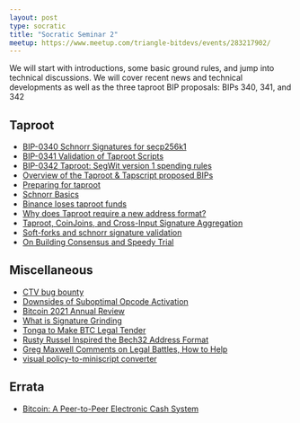 ```yaml
---
layout: post
type: socratic
title: "Socratic Seminar 2"
meetup: https://www.meetup.com/triangle-bitdevs/events/283217902/
---
```


We will start with introductions, some basic ground rules, and jump into
technical discussions. We will cover recent news and technical
developments as well as the three taproot BIP proposals: BIPs 340, 341,
and 342


## Taproot

- [BIP-0340 Schnorr Signatures for secp256k1](https://github.com/bitcoin/bips/blob/master/bip-0340.mediawiki)
- [BIP-0341 Validation of Taproot Scripts](https://github.com/bitcoin/bips/blob/master/bip-0341.mediawiki)
- [BIP-0342 Taproot: SegWit version 1 spending rules](https://github.com/bitcoin/bips/blob/master/bip-0342.mediawiki)
- [Overview of the Taproot & Tapscript proposed BIPs](https://bitcoinops.org/en/newsletters/2019/05/14/#overview-of-the-taproot--tapscript-proposed-bips)
- [Preparing for taproot](https://bitcoinops.org/en/preparing-for-taproot/)
- [Schnorr Basics](https://bitcoin-dev.blog/blog/schnorr-basics/)
- [Binance loses taproot funds](https://bitcoin.stackexchange.com/questions/111440/is-it-possible-to-convert-a-taproot-address-into-a-native-segwit-address)
- [Why does Taproot require a new address format?](https://bitcoin.stackexchange.com/questions/100301/why-does-taproot-require-a-new-address-format?rq=1)
- [Taproot, CoinJoins, and Cross-Input Signature Aggregation](https://www.reddit.com/r/Bitcoin/comments/ibcnsv/taproot_coinjoins_and_crossinput_signature/)
- [Soft-forks and schnorr signature validation](https://lists.linuxfoundation.org/pipermail/bitcoin-dev/2018-March/015838.html)
- [On Building Consensus and Speedy Trial](http://r6.ca/blog/20210615T191422Z.html)


## Miscellaneous

- [CTV bug bounty](https://twitter.com/JeremyRubin/status/1477760236115034113)
- [Downsides of Suboptimal Opcode Activation](https://bitcoin.stackexchange.com/questions/106851/what-are-the-downsides-to-enabling-potentially-suboptimal-or-unused-opcodes-in-a/106915)
- [Bitcoin 2021 Annual Review](https://blog.lopp.net/bitcoin-2021-annual-review/)
- [What is Signature Grinding](https://bitcoin.stackexchange.com/questions/111660/what-is-signature-grinding)
- [Tonga to Make BTC Legal Tender](https://www.cityam.com/bitcoin-set-to-be-legal-tender-in-tonga-by-end-of-the-year/)
- [Rusty Russel Inspired the Bech32 Address Format](https://twitter.com/base58btc/status/1482554931341107201)
- [Greg Maxwell Comments on Legal Battles, How to Help](https://www.reddit.com/r/Bitcoin/comments/s5v2tr/comment/ht4yux2/?utm_source=share&utm_medium=web2x&context=3)
- [visual policy-to-miniscript converter](https://mobile.twitter.com/stepansnigirev/status/1482767485132812288)

## Errata

- [Bitcoin: A Peer-to-Peer Electronic Cash System](https://bitcoin.org/bitcoin.pdf)

